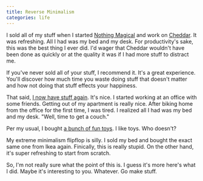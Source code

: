 ```yaml
---
title: Reverse Minimalism
categories: life
---
```


I sold all of my stuff when I started [Nothing Magical](http://nothingmagical.com) and work on [Cheddar](http://cheddarapp.com). It was refreshing. All I had was my bed and my desk. For productivity's sake, this was the best thing I ever did. I'd wager that Cheddar wouldn't have been done as quickly or at the quality it was if I had more stuff to distract me.

If you've never sold all of your stuff, I recommend it. It's a great experience. You'll discover how much time you waste doing stuff that doesn't matter and how not doing that stuff effects your happiness.

That said, [I now have stuff again](https://vimeo.com/50898553). It's nice. I started working at an office with some friends. Getting out of my apartment is really nice. After biking home from the office for the first time, I was tired. I realized all I had was my bed and my desk. "Well, time to get a couch."

Per my usual, I bought [a bunch of fun toys](http://pinterest.com/soffes/apartment). I like toys. Who doesn't?

My extreme minimalism flipflop is silly. I sold my bed and bought the exact same one from Ikea again. Finically, this is really stupid. On the other hand, it's super refreshing to start from scratch.

So, I'm not really sure what the point of this is. I guess it's more here's what I did. Maybe it's interesting to you. Whatever. Go make stuff.
